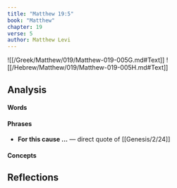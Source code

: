 ```yaml
---
title: "Matthew 19:5"
book: "Matthew"
chapter: 19
verse: 5
author: Matthew Levi
---
```

![[/Greek/Matthew/019/Matthew-019-005G.md#Text]]
![[/Hebrew/Matthew/019/Matthew-019-005H.md#Text]]

## Analysis

#### Words

#### Phrases
- **For this cause ...** — direct quote of [[Genesis/2/24]]

#### Concepts

## Reflections

